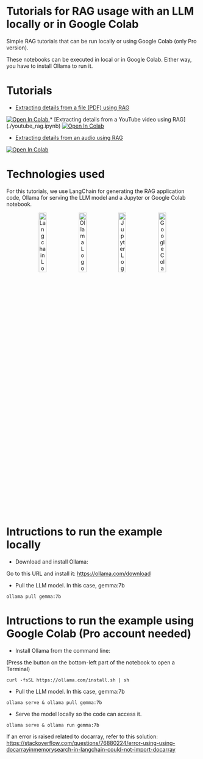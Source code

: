 # Tutorials for RAG usage with an LLM locally or in Google Colab
Simple RAG tutorials that can be run locally or using Google Colab (only Pro version).

These notebooks can be executed in local or in Google Colab. 
Either way, you have to install Ollama to run it.

# Tutorials

* [Extracting details from a file (PDF) using RAG](./example_rag.ipynb)
 <a target="_blank" href="https://colab.research.google.com/github/sergiopaniego/RAG_local_tutorial/blob/main/example_rag.ipynb">
  <img src="https://colab.research.google.com/assets/colab-badge.svg" alt="Open In Colab"/>
</a>
* [Extracting details from a YouTube video using RAG](./youtube_rag.ipynb) 
<a target="_blank" href="https://colab.research.google.com/github/sergiopaniego/RAG_local_tutorial/blob/main/youtube_rag.ipynb">
  <img src="https://colab.research.google.com/assets/colab-badge.svg" alt="Open In Colab"/>
</a>

* [Extracting details from an audio using RAG](./whisper_rag.ipynb) 
<a target="_blank" href="https://colab.research.google.com/github/sergiopaniego/RAG_local_tutorial/blob/main/whisper_rag.ipynb">
  <img src="https://colab.research.google.com/assets/colab-badge.svg" alt="Open In Colab"/>
</a>

# Technologies used

For this tutorials, we use LangChain for generating the RAG application code, Ollama for serving the LLM model and a Jupyter or Google Colab notebook.

<p align="center">
  <img src="https://cdn.analyticsvidhya.com/wp-content/uploads/2023/07/langchain3.png" alt="Langchain Logo" width="20%">
  <img src="https://bookface-images.s3.amazonaws.com/logos/ee60f430e8cb6ae769306860a9c03b2672e0eaf2.png" alt="Ollama Logo" width="20%">
  <img src="https://upload.wikimedia.org/wikipedia/commons/thumb/3/38/Jupyter_logo.svg/883px-Jupyter_logo.svg.png" alt="Jupyter Logo" width="20%">
  <img src="https://upload.wikimedia.org/wikipedia/commons/thumb/d/d0/Google_Colaboratory_SVG_Logo.svg/1280px-Google_Colaboratory_SVG_Logo.svg.png" alt="Google Colab Logo" width="20%">
</p>


# Intructions to run the example locally

* Download and install Ollama: 

Go to this URL and install it: https://ollama.com/download

* Pull the LLM model. In this case, gemma:7b

```
ollama pull gemma:7b
```


# Intructions to run the example using Google Colab (Pro account needed)

* Install Ollama from the command line:

(Press the button on the bottom-left part of the notebook to open a Terminal)

```
curl -fsSL https://ollama.com/install.sh | sh
```

* Pull the LLM model. In this case, gemma:7b

```
ollama serve & ollama pull gemma:7b
```

* Serve the model locally so the code can access it.

```
ollama serve & ollama run gemma:7b
```


If an error is raised related to docarray, refer to this solution: https://stackoverflow.com/questions/76880224/error-using-using-docarrayinmemorysearch-in-langchain-could-not-import-docarray


